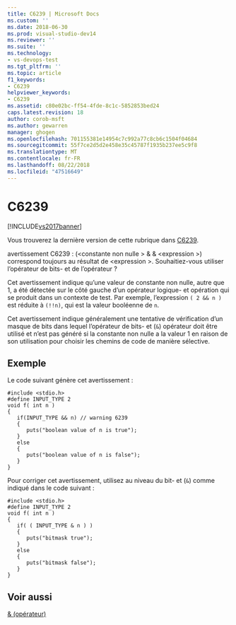 ```yaml
---
title: C6239 | Microsoft Docs
ms.custom: ''
ms.date: 2018-06-30
ms.prod: visual-studio-dev14
ms.reviewer: ''
ms.suite: ''
ms.technology:
- vs-devops-test
ms.tgt_pltfrm: ''
ms.topic: article
f1_keywords:
- C6239
helpviewer_keywords:
- C6239
ms.assetid: c80e02bc-ff54-4fde-8c1c-5852853bed24
caps.latest.revision: 18
author: corob-msft
ms.author: gewarren
manager: ghogen
ms.openlocfilehash: 701155381e14954c7c992a77c8cb6c1504f04684
ms.sourcegitcommit: 55f7ce2d5d2e458e35c45787f1935b237ee5c9f8
ms.translationtype: MT
ms.contentlocale: fr-FR
ms.lasthandoff: 08/22/2018
ms.locfileid: "47516649"
---
```

# <a name="c6239"></a>C6239
[!INCLUDE[vs2017banner](../includes/vs2017banner.md)]

Vous trouverez la dernière version de cette rubrique dans [C6239](https://docs.microsoft.com/visualstudio/code-quality/c6239).  
  
avertissement C6239 : (\<constante non nulle > & & \<expression >) correspond toujours au résultat de \<expression >. Souhaitiez-vous utiliser l’opérateur de bits- et de l’opérateur ?  
  
 Cet avertissement indique qu’une valeur de constante non nulle, autre que 1, a été détectée sur le côté gauche d’un opérateur logique- et opération qui se produit dans un contexte de test. Par exemple, l’expression `( 2 && n )` est réduite à `(!!n)`, qui est la valeur booléenne de `n`.  
  
 Cet avertissement indique généralement une tentative de vérification d’un masque de bits dans lequel l’opérateur de bits- et (`&`) opérateur doit être utilisé et n’est pas généré si la constante non nulle a la valeur 1 en raison de son utilisation pour choisir les chemins de code de manière sélective.  
  
## <a name="example"></a>Exemple  
 Le code suivant génère cet avertissement :  
  
```  
#include <stdio.h>  
#define INPUT_TYPE 2  
void f( int n )  
{  
   if(INPUT_TYPE && n) // warning 6239  
   {  
      puts("boolean value of n is true");  
   }  
   else  
   {  
      puts("boolean value of n is false");  
   }  
}  
```  
  
 Pour corriger cet avertissement, utilisez au niveau du bit- et (`&`) comme indiqué dans le code suivant :  
  
```  
#include <stdio.h>  
#define INPUT_TYPE 2  
void f( int n )  
{  
   if( ( INPUT_TYPE & n ) )  
   {  
      puts("bitmask true");  
   }  
   else  
   {  
      puts("bitmask false");  
   }  
}  
```  
  
## <a name="see-also"></a>Voir aussi  
 [& (opérateur)](http://msdn.microsoft.com/library/afa346d5-90ec-4b1f-a2c8-3881f018741d)



